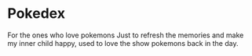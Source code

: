 # Pokedex
For the ones who love pokemons
Just to refresh the memories and make my inner child happy, used to love the show pokemons back in the day.
